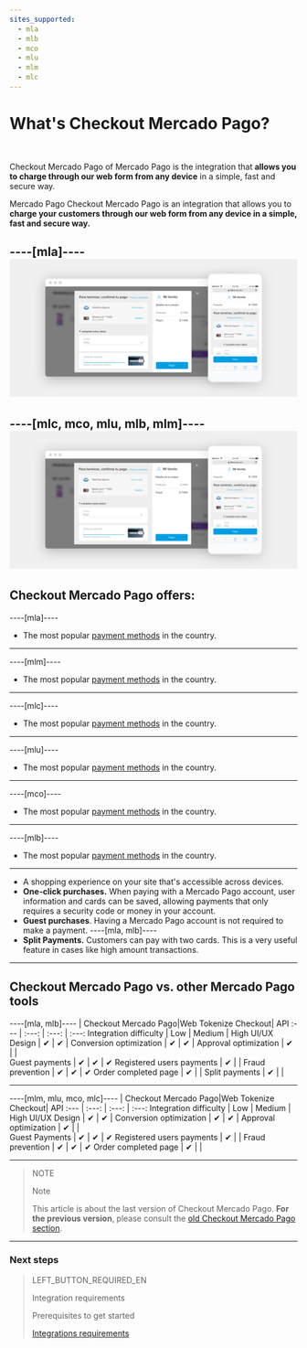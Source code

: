 ```yaml
---
sites_supported:
  - mla
  - mlb
  - mco
  - mlu
  - mlm
  - mlc
---
```


# What's Checkout Mercado Pago?
<br/>

Checkout Mercado Pago of Mercado Pago is the integration that **allows you to charge through our web form from any device** in a simple, fast and secure way. 

Mercado Pago Checkout Mercado Pago is an integration that allows you to **charge your customers through our web form from any device in a simple, fast and secure way.**

----[mla]----
![Basic-Checkout](/images/web-payment-checkout/cho-modal-mobile.png)
------------
----[mlc, mco, mlu, mlb, mlm]----
![Basic-Checkout](/images/web-payment-checkout/checkout-modal-sv.png)
------------

## Checkout Mercado Pago offers:

----[mla]----
* The most popular <a href="https://www.mercadopago.com.ar/ayuda/medios-de-pago-cuotas-promociones_264" target="_blank">payment methods</a> in the country.
------------
----[mlm]----
*  The most popular <a href="https://www.mercadopago.com.mx/ayuda/medios-de-pago-cuotas-promociones_264" target="_blank">payment methods</a> in the country.
------------
----[mlc]----
* The most popular <a href="https://www.mercadopago.cl/ayuda/medios-de-pago-cuotas-promociones_264" target="_blank">payment methods</a> in the country.
------------
----[mlu]----
* The most popular <a href="https://www.mercadopago.com.uy/ayuda/medios-de-pago-cuotas-promociones_264" target="_blank">payment methods</a> in the country.
------------
----[mco]----
* The most popular <a href="https://www.mercadopago.com.co/ayuda/medios-de-pago-cuotas-promociones_264" target="_blank">payment methods</a> in the country.
------------
----[mlb]----
* The most popular <a href="https://www.mercadopago.com.br/ajuda/meios-de-pagamento-parcelamento_265" target="_blank">payment methods</a> in the country.
------------

* A shopping experience on your site that's accessible across devices.
* **One-click purchases.** When paying with a Mercado Pago account, user information and cards can be saved, allowing payments that only requires a security code or money in your account.
* **Guest purchases**. Having a Mercado Pago account is not required to make a payment.
----[mla, mlb]----
* **Split Payments.** Customers can pay with two cards. This is a very useful feature in cases like high amount transactions.
------------

## Checkout Mercado Pago vs. other Mercado Pago tools

----[mla, mlb]----
                                   | Checkout Mercado Pago|Web Tokenize Checkout|      API
:---  | :---: | :---: | :---:
Integration difficulty		  	      |     Low    |       Medium         |     High
UI/UX Design 							  	       |      ✔      |         ✔           |
Conversion optimization	   |      ✔      |         ✔           |
Approval optimization       |      ✔      |                     |  
Guest payments        	     |      ✔      |         ✔           |      ✔
Registered users payments          |      ✔      |                     |
Fraud prevention               	     |      ✔      |         ✔           |      ✔
Order completed page		         |      ✔      |                     |
Split payments		           |      ✔      |                     |

------------
----[mlm, mlu, mco, mlc]----
                                   | Checkout Mercado Pago|Web Tokenize Checkout|      API
:---  | :---: | :---: | :---:
Integration difficulty		  	      |     Low    |       Medium         |     High
UI/UX Design 							  	       |      ✔      |         ✔           |
Conversion optimization	   |      ✔      |         ✔           |
Approval optimization        |      ✔      |                     |  
Guest Payments      	     |      ✔      |         ✔           |      ✔
Registered users payments          |      ✔      |                     |
Fraud prevention               	     |      ✔      |         ✔           |      ✔
Order completed page		         |      ✔      |                     |

------------

> NOTE
>
> Note
>
> This article is about the last version of Checkout Mercado Pago. **For the previous version**, please consult the [old Checkout Mercado Pago section](https://www.mercadopago.com.ar/developers/en/guides/payments/web-payment-checkout/v1/introduction/).

---

### Next steps

> LEFT_BUTTON_REQUIRED_EN
>
> Integration requirements
>
> Prerequisites to get started
>
> [Integrations requirements](http://www.mercadopago.com.ar/developers/en/guides/payments/web-payment-checkout/previous-requirements/)
>
